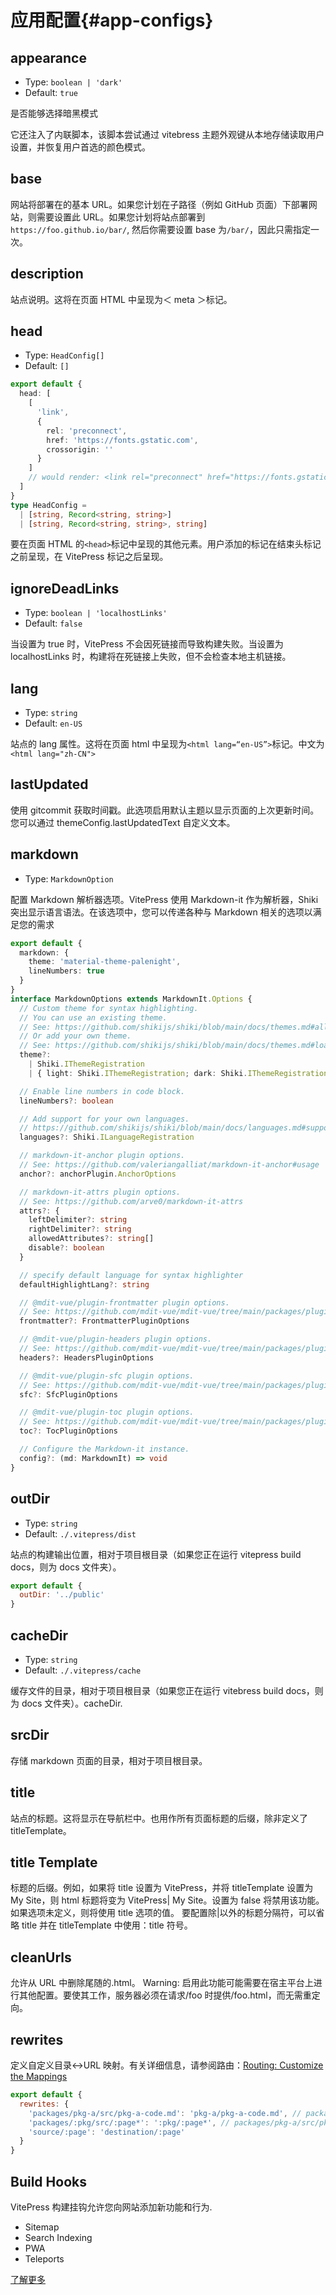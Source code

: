 # 应用配置{#app-configs}

## appearance

- Type: `boolean | 'dark'`
- Default: `true`

是否能够选择暗黑模式

它还注入了内联脚本，该脚本尝试通过 vitebress 主题外观键从本地存储读取用户设置，并恢复用户首选的颜色模式。

## base

网站将部署在的基本 URL。如果您计划在子路径（例如 GitHub 页面）下部署网站，则需要设置此 URL。如果您计划将站点部署到 `https://foo.github.io/bar/`, 然后你需要设置 base 为`/bar/`，因此只需指定一次。

## description

站点说明。这将在页面 HTML 中呈现为＜ meta ＞标记。

## head

- Type: `HeadConfig[]`
- Default: `[]`

```ts
export default {
  head: [
    [
      'link',
      {
        rel: 'preconnect',
        href: 'https://fonts.gstatic.com',
        crossorigin: ''
      }
    ]
    // would render: <link rel="preconnect" href="https://fonts.gstatic.com" crossorigin />
  ]
}
type HeadConfig =
  | [string, Record<string, string>]
  | [string, Record<string, string>, string]
```

要在页面 HTML 的`<head>`标记中呈现的其他元素。用户添加的标记在结束头标记之前呈现，在 VitePress 标记之后呈现。

## ignoreDeadLinks

- Type: `boolean | 'localhostLinks'`
- Default: `false`

当设置为 true 时，VitePress 不会因死链接而导致构建失败。当设置为 localhostLinks 时，构建将在死链接上失败，但不会检查本地主机链接。

## lang

- Type: `string`
- Default: `en-US`

站点的 lang 属性。这将在页面 html 中呈现为`<html lang=“en-US”>`标记。中文为`<html lang="zh-CN">`

## lastUpdated

使用 gitcommit 获取时间戳。此选项启用默认主题以显示页面的上次更新时间。您可以通过 themeConfig.lastUpdatedText 自定义文本。

## markdown

- Type: `MarkdownOption`

配置 Markdown 解析器选项。VitePress 使用 Markdown-it 作为解析器，Shiki 突出显示语言语法。在该选项中，您可以传递各种与 Markdown 相关的选项以满足您的需求

```ts
export default {
  markdown: {
    theme: 'material-theme-palenight',
    lineNumbers: true
  }
}
interface MarkdownOptions extends MarkdownIt.Options {
  // Custom theme for syntax highlighting.
  // You can use an existing theme.
  // See: https://github.com/shikijs/shiki/blob/main/docs/themes.md#all-themes
  // Or add your own theme.
  // See: https://github.com/shikijs/shiki/blob/main/docs/themes.md#loading-theme
  theme?:
    | Shiki.IThemeRegistration
    | { light: Shiki.IThemeRegistration; dark: Shiki.IThemeRegistration }

  // Enable line numbers in code block.
  lineNumbers?: boolean

  // Add support for your own languages.
  // https://github.com/shikijs/shiki/blob/main/docs/languages.md#supporting-your-own-languages-with-shiki
  languages?: Shiki.ILanguageRegistration

  // markdown-it-anchor plugin options.
  // See: https://github.com/valeriangalliat/markdown-it-anchor#usage
  anchor?: anchorPlugin.AnchorOptions

  // markdown-it-attrs plugin options.
  // See: https://github.com/arve0/markdown-it-attrs
  attrs?: {
    leftDelimiter?: string
    rightDelimiter?: string
    allowedAttributes?: string[]
    disable?: boolean
  }

  // specify default language for syntax highlighter
  defaultHighlightLang?: string

  // @mdit-vue/plugin-frontmatter plugin options.
  // See: https://github.com/mdit-vue/mdit-vue/tree/main/packages/plugin-frontmatter#options
  frontmatter?: FrontmatterPluginOptions

  // @mdit-vue/plugin-headers plugin options.
  // See: https://github.com/mdit-vue/mdit-vue/tree/main/packages/plugin-headers#options
  headers?: HeadersPluginOptions

  // @mdit-vue/plugin-sfc plugin options.
  // See: https://github.com/mdit-vue/mdit-vue/tree/main/packages/plugin-sfc#options
  sfc?: SfcPluginOptions

  // @mdit-vue/plugin-toc plugin options.
  // See: https://github.com/mdit-vue/mdit-vue/tree/main/packages/plugin-toc#options
  toc?: TocPluginOptions

  // Configure the Markdown-it instance.
  config?: (md: MarkdownIt) => void
}
```

## outDir

- Type: `string`
- Default: `./.vitepress/dist`

站点的构建输出位置，相对于项目根目录（如果您正在运行 vitepress build docs，则为 docs 文件夹）。

```js
export default {
  outDir: '../public'
}
```



## cacheDir

- Type: `string`
- Default: `./.vitepress/cache`

缓存文件的目录，相对于项目根目录（如果您正在运行 vitebress build docs，则为 docs 文件夹）。cacheDir.

## srcDir

存储 markdown 页面的目录，相对于项目根目录。

## title

站点的标题。这将显示在导航栏中。也用作所有页面标题的后缀，除非定义了 titleTemplate。

## title Template

标题的后缀。例如，如果将 title 设置为 VitePress，并将 titleTemplate 设置为 My Site，则 html 标题将变为 VitePress| My Site。设置为 false 将禁用该功能。如果选项未定义，则将使用 title 选项的值。
要配置除|以外的标题分隔符，可以省略 title 并在 titleTemplate 中使用：title 符号。

## cleanUrls

允许从 URL 中删除尾随的.html。
Warning: 启用此功能可能需要在宿主平台上进行其他配置。要使其工作，服务器必须在请求/foo 时提供/foo.html，而无需重定向。

## rewrites

定义自定义目录<->URL 映射。有关详细信息，请参阅路由：[Routing: Customize the Mappings](https://vitepress.vuejs.org/guide/routing#customize-the-mappings)

```js
export default {
  rewrites: {
    'packages/pkg-a/src/pkg-a-code.md': 'pkg-a/pkg-a-code.md', // packages/pkg-a/src/pkg-a-code.md -> /pkg-a/pkg-a-code.md
    'packages/:pkg/src/:page*': ':pkg/:page*', // packages/pkg-a/src/pkg-a-code.md  -> /pkg-a/pkg-a-code.md
    'source/:page': 'destination/:page'
  }
}
```



## Build Hooks

VitePress 构建挂钩允许您向网站添加新功能和行为.

- Sitemap
- Search Indexing
- PWA
- Teleports

[了解更多](https://vitepress.vuejs.org/config/app-config)